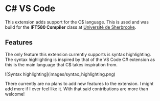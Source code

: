# C# VS Code

This extension adds support for the C$ language. This is used and was build for the **IFT580 Compiler** class at [Université de Sherbrooke](https://www.usherbrooke.ca/).

## Features

The only feature this extension currently supports is syntax highlighting. The syntax highlighting is inspired by that of the VS Code C# extension as this is the main language that C$ takes inspiration from.

\!\[Syntax highlighting\]\(images/syntax_highlighting.png\)

There currently are no plans to add new features to the extension. I might add more if I ever feel like it. With that said contributions are more than welcome!
